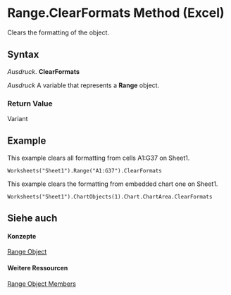 
# Range.ClearFormats Method (Excel)

Clears the formatting of the object.


## Syntax

 _Ausdruck_. **ClearFormats**

 _Ausdruck_ A variable that represents a **Range** object.


### Return Value

Variant


## Example

This example clears all formatting from cells A1:G37 on Sheet1.


```
Worksheets("Sheet1").Range("A1:G37").ClearFormats
```

This example clears the formatting from embedded chart one on Sheet1.




```
Worksheets("Sheet1").ChartObjects(1).Chart.ChartArea.ClearFormats
```


## Siehe auch


#### Konzepte


[Range Object](b8207778-0dcc-4570-1234-f130532cc8cd.md)
#### Weitere Ressourcen


[Range Object Members](http://msdn.microsoft.com/library/4336bf81-1e63-7e44-1792-baf366a027a7%28Office.15%29.aspx)